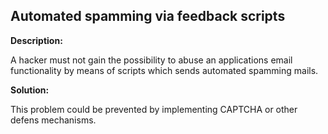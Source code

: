 
Automated spamming via feedback scripts
-------

**Description:**

A hacker must not gain the possibility to abuse an applications email functionality by 
means of scripts which sends automated spamming mails.


**Solution:**

This problem could be prevented by implementing CAPTCHA or other defens mechanisms.
	